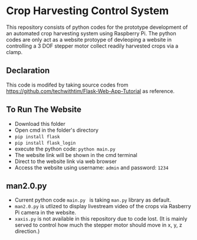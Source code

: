 # Crop Harvesting Control System
This repository consists of python codes for the prototype development of an automated crop harvesting system using Raspberry Pi. 
The python codes are only act as a website protoype of devleoping a website in controlling a 3 DOF stepper motor collect readily harvested crops via a clamp.

## Declaration 
This code is modifed by taking source codes from https://github.com/techwithtim/Flask-Web-App-Tutorial as reference.

## To Run The Website
- Download this folder
- Open cmd in the folder's directory
- ```pip install flask```
- ```pip install flask_login```
- execute the python code: ```python main.py```
- The website link will be shown in the cmd terminal
- Direct to the website link via web browser
- Access the website using username: ```admin``` and password: ```1234```

## man2.0.py
- Current python code ```main.py ``` is taking ```man.py``` library as default.
- ```man2.0.py``` is utlized to display livestream video of the crops via Rasberry Pi camera in the website.
-  ```xaxis.py``` is not available in this repository due to code lost. (It is mainly served to control how much the stepper motor should move in x, y, z direction.)
